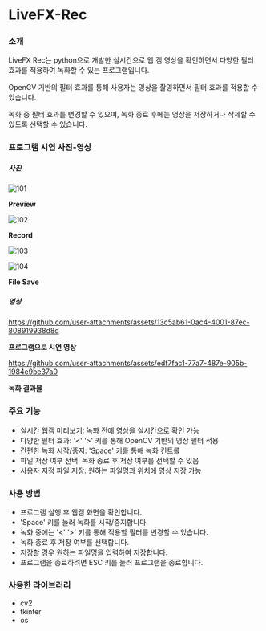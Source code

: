 # LiveFX-Rec

### 소개
LiveFX Rec는 python으로 개발한 실시간으로 웹 캠 영상을 확인하면서 다양한 필터 효과를 적용하여 녹화할 수 있는 프로그램입니다. 

OpenCV 기반의 필터 효과를 통해 사용자는 영상을 촬영하면서 필터 효과를 적용할 수 있습니다. 

녹화 중 필터 효과를 변경할 수 있으며, 녹화 종료 후에는 영상을 저장하거나 삭제할 수 있도록 선택할 수 있습니다. 

### 프로그램 시연 사진-영상
##### 사진

![101](https://github.com/user-attachments/assets/7a1a9ad3-58ce-46cd-abe9-efd2ddc8e5d6)

**Preview**

![102](https://github.com/user-attachments/assets/6ef79ed9-f3c6-495a-92d3-73084d617222)

**Record**

![103](https://github.com/user-attachments/assets/8b6d04e4-3aa2-4210-8333-d3dbf0ce15bd)

![104](https://github.com/user-attachments/assets/b61cb9bf-b029-466f-9a7d-d50f4baaf69f)

**File Save**

##### 영상

https://github.com/user-attachments/assets/13c5ab61-0ac4-4001-87ec-808919938d8d

**프로그램으로 시연 영상**




https://github.com/user-attachments/assets/edf7fac1-77a7-487e-905b-1984e9be37a0



**녹화 결과물**



### 주요 기능
- 실시간 웹캠 미리보기: 녹화 전에 영상을 실시간으로 확인 가능
- 다양한 필터 효과: '<' '>' 키를 통해 OpenCV 기반의 영상 필터 적용
- 간편한 녹화 시작/중지: 'Space' 키를 통해 녹화 컨트롤
- 파일 저장 여부 선택: 녹화 종료 후 저장 여부를 선택할 수 있음
- 사용자 지정 파일 저장: 원하는 파일명과 위치에 영상 저장 가능

### 사용 방법
- 프로그램 실행 후 웹캠 화면을 확인합니다.
- 'Space' 키를 눌러 녹화를 시작/중지합니다.
- 녹화 중에는 '<' '>' 키를 통해 적용할 필터를 변경할 수 있습니다.
- 녹화 종료 후 저장 여부를 선택합니다.
- 저장할 경우 원하는 파일명을 입력하여 저장합니다.
- 프로그램을 종료하려면 ESC 키를 눌러 프로그램을 종료합니다.

### 사용한 라이브러리
- cv2
- tkinter
- os
